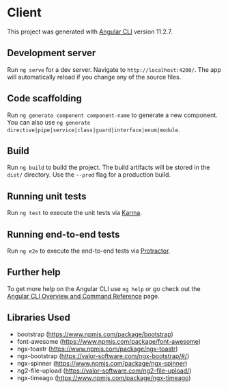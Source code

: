 # Client

This project was generated with [Angular CLI](https://github.com/angular/angular-cli) version 11.2.7.

## Development server

Run `ng serve` for a dev server. Navigate to `http://localhost:4200/`. The app will automatically reload if you change any of the source files.

## Code scaffolding

Run `ng generate component component-name` to generate a new component. You can also use `ng generate directive|pipe|service|class|guard|interface|enum|module`.

## Build

Run `ng build` to build the project. The build artifacts will be stored in the `dist/` directory. Use the `--prod` flag for a production build.

## Running unit tests

Run `ng test` to execute the unit tests via [Karma](https://karma-runner.github.io).

## Running end-to-end tests

Run `ng e2e` to execute the end-to-end tests via [Protractor](http://www.protractortest.org/).

## Further help

To get more help on the Angular CLI use `ng help` or go check out the [Angular CLI Overview and Command Reference](https://angular.io/cli) page.


## Libraries Used

- bootstrap (https://www.npmjs.com/package/bootstrap)
- font-awesome (https://www.npmjs.com/package/font-awesome)
- ngx-toastr (https://www.npmjs.com/package/ngx-toastr)
- ngx-bootstrap (https://valor-software.com/ngx-bootstrap/#/)
- ngx-spinner (https://www.npmjs.com/package/ngx-spinner)
- ng2-file-upload (https://valor-software.com/ng2-file-upload/)
- ngx-timeago (https://www.npmjs.com/package/ngx-timeago)

